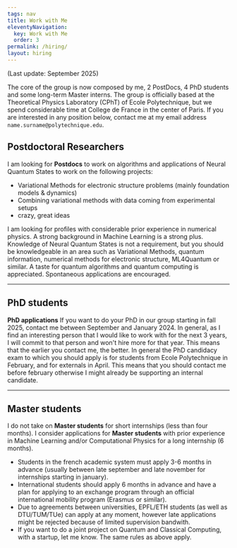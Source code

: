```yaml
---
tags: nav
title: Work with Me
eleventyNavigation:
  key: Work with Me
  order: 3
permalink: /hiring/
layout: hiring
---
```


(Last update: September 2025)

The core of the group is now composed by me, 2 PostDocs, 4 PhD students and some long-term Master interns.
The group is officially based at the Theoretical Physics Laboratory (CPhT) of Ecole Polytechnique, but we spend considerable time at College de France in the center of Paris.
If you are interested in any position below, contact me at my email address `name.surname@polytechnique.edu`.

## Postdoctoral Researchers

I am looking for **Postdocs** to work on algorithms and applications of Neural Quantum States to work on the following projects:
  - Variational Methods for electronic structure problems (mainly foundation models & dynamics)
  - Combining variational methods with data coming from experimental setups
  - crazy, great ideas

I am looking for profiles with considerable prior experience in numerical physics. 
A strong background in Machine Learning is a strong plus. 
Knowledge of Neural Quantum States is not a requirement, but you should be knowledgeable in an area such as Variational Methods, quantum information, numerical methods for electronic structure, ML4Quantum or similar.
A taste for quantum algorithms and quantum computing is appreciated.
Spontaneous applications are encouraged.

---

## PhD students

**PhD applications** If you want to do your PhD in our group starting in fall 2025, contact me between September and January 2024. 
In general, as I find an interesting person that I would like to work with for the next 3 years, I will commit to that person and won't hire more for that year. 
This means that the earlier you contact me, the better. In general the PhD candidacy exam to which you should apply is for students from Ecole Polytechnique in February, and for externals in April.
This means that you should contact me before february otherwise I might already be supporting an internal candidate.

---

## Master students

I do not take on **Master students** for short internships (less than four months).
I consider applications for **Master students** with prior experience in Machine Learning and/or Computational Physics for a long internship (6 months). 

 - Students in the french academic system must apply 3-6 months in advance (usually between late september and late november for internships starting in january).
 - International students should apply 6 months in advance and have a plan for applying to an exchange program through an official international mobility program (Erasmus or similar).
 - Due to agreements between universities, EPFL/ETH students (as well as DTU/TUM/TUe) can apply at any moment, however late applications might be rejected because of limited supervision bandwith. 
 - If you want to do a joint project on Quantum and Classical Computing, with a startup, let me know. The same rules as above apply.

